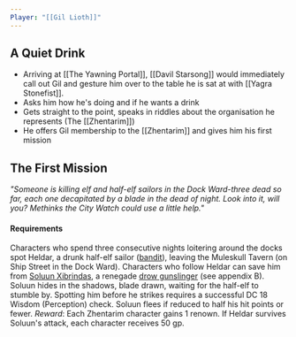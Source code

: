 ```yaml
---
Player: "[[Gil Lioth]]"
---
```

## A Quiet Drink
- Arriving at [[The Yawning Portal]], [[Davil Starsong]] would immediately call out Gil and gesture him over to the table he is sat at with [[Yagra Stonefist]].
- Asks him how he's doing and if he wants a drink
- Gets straight to the point, speaks in riddles about the organisation he represents (The [[Zhentarim]])
- He offers Gil membership to the [[Zhentarim]] and gives him his first mission

## The First Mission
*"Someone is killing elf and half-elf sailors in the Dock Ward-three dead so far, each one decapitated by a blade in the dead of night. Look into it, will you? Methinks the City Watch could use a little help."*

#### Requirements
Characters who spend three consecutive nights loitering around the docks spot Heldar, a drunk half-elf sailor ([bandit](app://obsidian.md/3-Mechanics/CLI/bestiary/humanoid/bandit.md)), leaving the Muleskull Tavern (on Ship Street in the Dock Ward). Characters who follow Heldar can save him from [Soluun Xibrindas](app://obsidian.md/3-Mechanics/CLI/bestiary/npc/soluun-xibrindas-wdh.md), a renegade [drow gunslinger](app://obsidian.md/3-Mechanics/CLI/bestiary/humanoid/drow-gunslinger-wdh.md) (see appendix B). Soluun hides in the shadows, blade drawn, waiting for the half-elf to stumble by. Spotting him before he strikes requires a successful DC 18 Wisdom (Perception) check. Soluun flees if reduced to half his hit points or fewer. _Reward_: Each Zhentarim character gains 1 renown. If Heldar survives Soluun's attack, each character receives 50 gp.